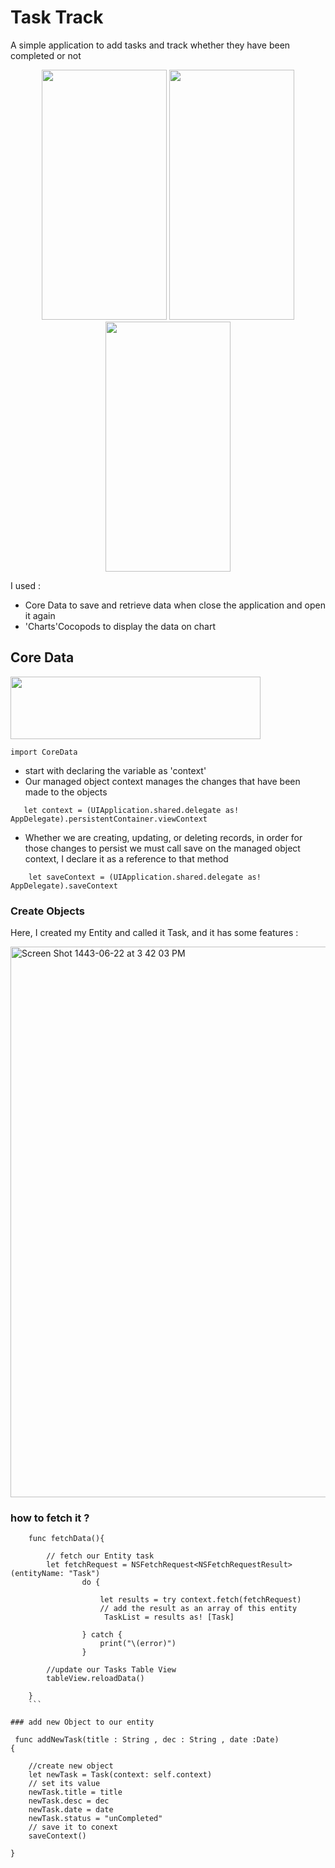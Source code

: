 # Task Track


A simple application to add tasks and track whether they have been completed or not

<p align="center">
<img src="https://user-images.githubusercontent.com/66906961/150975956-8af3e9bf-8776-43ae-8715-dcbe437f48d7.png" width="200" height="400">
<img src="https://user-images.githubusercontent.com/66906961/150975978-cca18a81-0bff-43de-b8f5-eac96cfa6f94.png" width="200" height="400">
<img src="https://user-images.githubusercontent.com/66906961/150975990-ae71f8cf-246f-446c-9f2e-34d1327102c1.png" width="200" height="400">

</p>

I used :
- Core Data to save and retrieve data when close the application and open it again
- 'Charts'Cocopods to display the data on chart




## Core Data 


<img src="https://user-images.githubusercontent.com/66906961/150977894-9fbdca28-a194-495b-92e9-6b15c2609c1f.png" width="400" height="100">


```
import CoreData

```


- start with declaring the variable as 'context' 
- Our managed object context manages the changes that have been made to the objects 

```
   let context = (UIApplication.shared.delegate as! AppDelegate).persistentContainer.viewContext
  ```
  
 - Whether we are creating, updating, or deleting records, in order for those changes to persist we must call save on the managed object context, I declare it as a reference to that method
   
```
    let saveContext = (UIApplication.shared.delegate as! AppDelegate).saveContext
```



### Create Objects
Here, I created my Entity and called it Task, and it has some features : 

<img width="881" alt="Screen Shot 1443-06-22 at 3 42 03 PM" src="https://user-images.githubusercontent.com/66906961/150979403-3c7b9712-891d-488a-b0be-1c8190b38f47.png">


### how to fetch it ? 

```
    func fetchData(){
      
        // fetch our Entity task
        let fetchRequest = NSFetchRequest<NSFetchRequestResult>(entityName: "Task")
                do {
                    
                    let results = try context.fetch(fetchRequest)
                    // add the result as an array of this entity
                     TaskList = results as! [Task]

                } catch {
                    print("\(error)")
                }
        
        //update our Tasks Table View
        tableView.reloadData()

    }
    ```

### add new Object to our entity 
 ```
     func addNewTask(title : String , dec : String , date :Date)
    {
        
        //create new object
        let newTask = Task(context: self.context)
        // set its value
        newTask.title = title
        newTask.desc = dec
        newTask.date = date
        newTask.status = "unCompleted"
        // save it to conext
        saveContext()

    }

 ```
